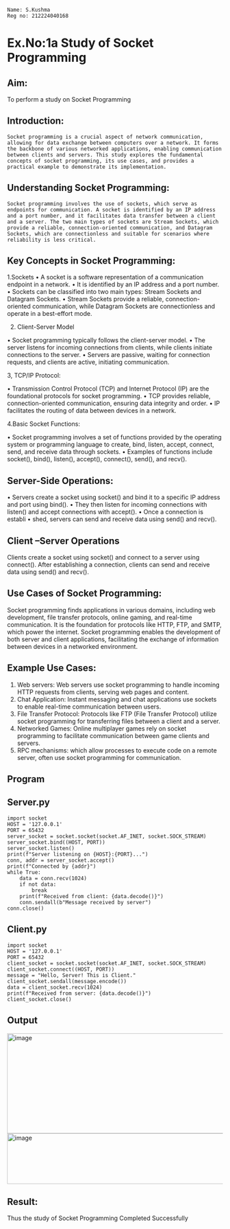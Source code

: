 ```
Name: S.Kushma
Reg no: 212224040168
```
# Ex.No:1a  		Study of Socket Programming
## Aim: 
To perform a study on Socket Programming
## Introduction:

 	Socket programming is a crucial aspect of network communication, allowing for data exchange between computers over a network. It forms the backbone of various networked applications, enabling communication between clients and servers. This study explores the fundamental concepts of socket programming, its use cases, and provides a practical example to demonstrate its implementation.
## Understanding Socket Programming:
	Socket programming involves the use of sockets, which serve as endpoints for communication. A socket is identified by an IP address and a port number, and it facilitates data transfer between a client and a server. The two main types of sockets are Stream Sockets, which provide a reliable, connection-oriented communication, and Datagram Sockets, which are connectionless and suitable for scenarios where reliability is less critical.
## Key Concepts in Socket Programming:
1.Sockets
•	A socket is a software representation of a communication endpoint in a network.
•	It is identified by an IP address and a port number.
•	Sockets can be classified into two main types: Stream Sockets and Datagram Sockets.
•	Stream Sockets provide a reliable, connection-oriented communication, while Datagram Sockets are connectionless and operate in a best-effort mode.

2. Client-Server Model

•	Socket programming typically follows the client-server model.
•	The server listens for incoming connections from clients, while clients initiate connections to the server.
•	Servers are passive, waiting for connection requests, and clients are active, initiating communication.

3, TCP/IP Protocol:

•	Transmission Control Protocol (TCP) and Internet Protocol (IP) are the foundational protocols for socket programming.
•	TCP provides reliable, connection-oriented communication, ensuring data integrity and order.
•	IP facilitates the routing of data between devices in a network.

4.Basic Socket Functions:

•	Socket programming involves a set of functions provided by the operating system or programming language to create, bind, listen, accept, connect, send, and receive data through sockets.
•	Examples of functions include socket(), bind(), listen(), accept(), connect(), send(), and recv().

## Server-Side Operations:

•	Servers create a socket using socket() and bind it to a specific IP address and port using bind().
•	They then listen for incoming connections with listen() and accept connections with accept().
•	Once a connection is establi
•	shed, servers can send and receive data using send() and recv().

## Client –Server Operations

Clients create a socket using socket() and connect to a server using connect().
After establishing a connection, clients can send and receive data using send() and recv().

## Use Cases of Socket Programming:
Socket programming finds applications in various domains, including web development, file transfer protocols, online gaming, and real-time communication. It is the foundation for protocols like HTTP, FTP, and SMTP, which power the internet. Socket programming enables the development of both server and client applications, facilitating the exchange of information between devices in a networked environment.
## Example Use Cases:

1.	Web servers: Web servers use socket programming to handle incoming HTTP requests from clients, serving web pages and content.
2.	Chat Application: Instant messaging and chat applications use sockets to enable real-time communication between users.
3.	File Transfer Protocol: Protocols like FTP (File Transfer Protocol) utilize socket programming for transferring files between a client and a server.
4.	Networked Games: Online multiplayer games rely on socket programming to facilitate communication between game clients and servers.
5.	RPC mechanisms: which allow processes to execute code on a remote server, often use socket programming for communication.
## Program

## Server.py
```
import socket
HOST = '127.0.0.1'  
PORT = 65432       
server_socket = socket.socket(socket.AF_INET, socket.SOCK_STREAM)
server_socket.bind((HOST, PORT))
server_socket.listen()
print(f"Server listening on {HOST}:{PORT}...")
conn, addr = server_socket.accept()
print(f"Connected by {addr}")
while True:
    data = conn.recv(1024)
    if not data:
        break
    print(f"Received from client: {data.decode()}")
    conn.sendall(b"Message received by server")
conn.close()
```
## Client.py
```
import socket
HOST = '127.0.0.1'  
PORT = 65432       
client_socket = socket.socket(socket.AF_INET, socket.SOCK_STREAM)
client_socket.connect((HOST, PORT))
message = "Hello, Server! This is Client."
client_socket.sendall(message.encode())
data = client_socket.recv(1024)
print(f"Received from server: {data.decode()}")
client_socket.close()
```
## Output
<img width="642" height="233" alt="image" src="https://github.com/user-attachments/assets/587111f2-1ecd-4324-bc7d-0149ab1f1229" />

<img width="591" height="118" alt="image" src="https://github.com/user-attachments/assets/22c6f97a-6977-4a8c-9485-bd87dec5b364" />

## Result:
Thus the study of Socket Programming Completed Successfully

